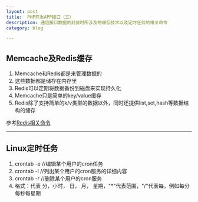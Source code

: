 ```yaml
--- 
layout: post 
title:  PHP开发APP接口（三）
description: 通信接口数据的封装时所涉及的缓存技术以及定时任务的相关命令
category: blog 

---
```

## Memcache及Redis缓存
1. Memcache和Redis都是来管理数据的
2. 这些数据都是储存在内存里
3. Redis可以定期将数据备份到磁盘来实现持久化
4. Memcache只是简单的key/value缓存
5. Redis除了支持简单的k/v类型的数据以外，同时还提供list,set,hash等数据结构的储存

参考[Redis相关命令](http://www.redis.cn/documentation.html)

---

## Linux定时任务
1. crontab -e //编辑某个用户的cron任务
2. crontab -l //列出某个用户的cron服务的详细内容
3. crontab -r //删除某个用户的cron服务
4. 格式：代表 分，小时， 日， 月， 星期，"*"代表范围，"/"代表每，例如每分每秒每星期
